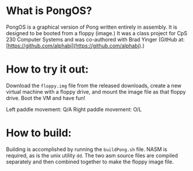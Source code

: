 What is PongOS?
===============

PongOS is a graphical version of Pong written entirely in assembly. It is designed to be booted from a floppy (image.) It was a class project for CpS 230 Computer Systems and was co-authored with Brad Yinger (GitHub at: [https://github.com/alphabj](https://github.com/alphabj).)


How to try it out:
==================

Download the `floppy.img` file from the released downloads, create a new virtual machine with a floppy drive, and mount the image file as that floppy drive. Boot the VM and have fun! 

Left paddle movement: Q/A
Right paddle movement: O/L

How to build:
=============
Building is accomplished by running the `buildPong.sh` file. NASM is required, as is the unix utility `dd`. The two asm source files are compiled separately and then combined together to make the floppy image file.
